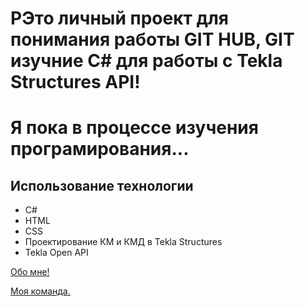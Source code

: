 # РЭто личный проект для понимания работы GIT HUB, GIT изучние С# для работы с Tekla Structures API!

# Я пока в процессе изучения програмирования...

## Использование технологии

- C#
- HTML
- CSS
- Проектирование КМ и КМД в Tekla Structures
- Tekla Open API

[Обо мне!](https://spb.hh.ru/applicant/resumes/view?resume=9786b3c9ff030cd2390039ed1f57684e4b6131)

[Моя команда.](https://lenmontage.ru/directions/project-department)
